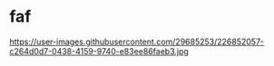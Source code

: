 # faf
https://user-images.githubusercontent.com/29685253/226852057-c264d0d7-0438-4159-9740-e83ee86faeb3.jpg
